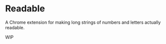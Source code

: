 # Readable
A Chrome extension for making long strings of numbers and letters actually readable.

WIP
